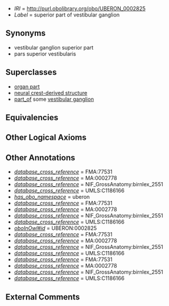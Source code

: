  * *IRI* = http://purl.obolibrary.org/obo/UBERON_0002825
 * *Label* = superior part of vestibular ganglion

## Synonyms

 * vestibular ganglion superior part
 * pars superior vestibularis

## Superclasses

 * [organ part](../../UBERON/64/UBERON_0000064.md)
 * [neural crest-derived structure](../../UBERON/13/UBERON_0010313.md)
 * [part_of](../../BFO/50/BFO_0000050.md) some [vestibular ganglion](../../UBERON/24/UBERON_0002824.md)

## Equivalencies


## Other Logical Axioms


## Other Annotations

 * *[database_cross_reference](../../ef/oboInOwl#hasDbXref.md)* = FMA:77531
 * *[database_cross_reference](../../ef/oboInOwl#hasDbXref.md)* = MA:0002778
 * *[database_cross_reference](../../ef/oboInOwl#hasDbXref.md)* = NIF_GrossAnatomy:birnlex_2551
 * *[database_cross_reference](../../ef/oboInOwl#hasDbXref.md)* = UMLS:C1186166
 * *[has_obo_namespace](../../ce/oboInOwl#hasOBONamespace.md)* = uberon
 * *[database_cross_reference](../../ef/oboInOwl#hasDbXref.md)* = FMA:77531
 * *[database_cross_reference](../../ef/oboInOwl#hasDbXref.md)* = MA:0002778
 * *[database_cross_reference](../../ef/oboInOwl#hasDbXref.md)* = NIF_GrossAnatomy:birnlex_2551
 * *[database_cross_reference](../../ef/oboInOwl#hasDbXref.md)* = UMLS:C1186166
 * *[oboInOwl#id](../../id/oboInOwl#id.md)* = UBERON:0002825
 * *[database_cross_reference](../../ef/oboInOwl#hasDbXref.md)* = FMA:77531
 * *[database_cross_reference](../../ef/oboInOwl#hasDbXref.md)* = MA:0002778
 * *[database_cross_reference](../../ef/oboInOwl#hasDbXref.md)* = NIF_GrossAnatomy:birnlex_2551
 * *[database_cross_reference](../../ef/oboInOwl#hasDbXref.md)* = UMLS:C1186166
 * *[database_cross_reference](../../ef/oboInOwl#hasDbXref.md)* = FMA:77531
 * *[database_cross_reference](../../ef/oboInOwl#hasDbXref.md)* = MA:0002778
 * *[database_cross_reference](../../ef/oboInOwl#hasDbXref.md)* = NIF_GrossAnatomy:birnlex_2551
 * *[database_cross_reference](../../ef/oboInOwl#hasDbXref.md)* = UMLS:C1186166

## External Comments

